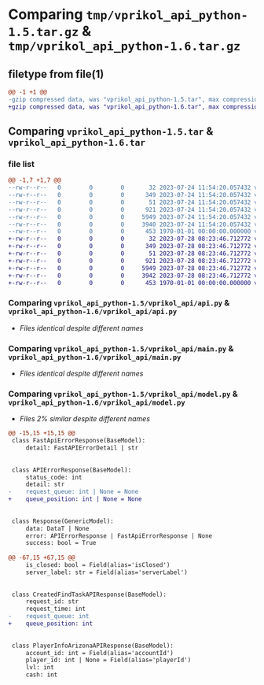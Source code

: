 # Comparing `tmp/vprikol_api_python-1.5.tar.gz` & `tmp/vprikol_api_python-1.6.tar.gz`

## filetype from file(1)

```diff
@@ -1 +1 @@
-gzip compressed data, was "vprikol_api_python-1.5.tar", max compression
+gzip compressed data, was "vprikol_api_python-1.6.tar", max compression
```

## Comparing `vprikol_api_python-1.5.tar` & `vprikol_api_python-1.6.tar`

### file list

```diff
@@ -1,7 +1,7 @@
--rw-r--r--   0        0        0       32 2023-07-24 11:54:20.057432 vprikol_api_python-1.5/README.md
--rw-r--r--   0        0        0      349 2023-07-24 11:54:20.057432 vprikol_api_python-1.5/pyproject.toml
--rw-r--r--   0        0        0       51 2023-07-24 11:54:20.057432 vprikol_api_python-1.5/vprikol_api/__init__.py
--rw-r--r--   0        0        0      921 2023-07-24 11:54:20.057432 vprikol_api_python-1.5/vprikol_api/api.py
--rw-r--r--   0        0        0     5949 2023-07-24 11:54:20.057432 vprikol_api_python-1.5/vprikol_api/main.py
--rw-r--r--   0        0        0     3940 2023-07-24 11:54:20.057432 vprikol_api_python-1.5/vprikol_api/model.py
--rw-r--r--   0        0        0      453 1970-01-01 00:00:00.000000 vprikol_api_python-1.5/PKG-INFO
+-rw-r--r--   0        0        0       32 2023-07-28 08:23:46.712772 vprikol_api_python-1.6/README.md
+-rw-r--r--   0        0        0      349 2023-07-28 08:23:46.712772 vprikol_api_python-1.6/pyproject.toml
+-rw-r--r--   0        0        0       51 2023-07-28 08:23:46.712772 vprikol_api_python-1.6/vprikol_api/__init__.py
+-rw-r--r--   0        0        0      921 2023-07-28 08:23:46.712772 vprikol_api_python-1.6/vprikol_api/api.py
+-rw-r--r--   0        0        0     5949 2023-07-28 08:23:46.712772 vprikol_api_python-1.6/vprikol_api/main.py
+-rw-r--r--   0        0        0     3942 2023-07-28 08:23:46.712772 vprikol_api_python-1.6/vprikol_api/model.py
+-rw-r--r--   0        0        0      453 1970-01-01 00:00:00.000000 vprikol_api_python-1.6/PKG-INFO
```

### Comparing `vprikol_api_python-1.5/vprikol_api/api.py` & `vprikol_api_python-1.6/vprikol_api/api.py`

 * *Files identical despite different names*

### Comparing `vprikol_api_python-1.5/vprikol_api/main.py` & `vprikol_api_python-1.6/vprikol_api/main.py`

 * *Files identical despite different names*

### Comparing `vprikol_api_python-1.5/vprikol_api/model.py` & `vprikol_api_python-1.6/vprikol_api/model.py`

 * *Files 2% similar despite different names*

```diff
@@ -15,15 +15,15 @@
 class FastApiErrorResponse(BaseModel):
     detail: FastAPIErrorDetail | str
 
 
 class APIErrorResponse(BaseModel):
     status_code: int
     detail: str
-    request_queue: int | None = None
+    queue_position: int | None = None
 
 
 class Response(GenericModel):
     data: DataT | None
     error: APIErrorResponse | FastApiErrorResponse | None
     success: bool = True
 
@@ -67,15 +67,15 @@
     is_closed: bool = Field(alias='isClosed')
     server_label: str = Field(alias='serverLabel')
 
 
 class CreatedFindTaskAPIResponse(BaseModel):
     request_id: str
     request_time: int
-    request_queue: int
+    queue_position: int
 
 
 class PlayerInfoArizonaAPIResponse(BaseModel):
     account_id: int = Field(alias='accountId')
     player_id: int | None = Field(alias='playerId')
     lvl: int
     cash: int
```

